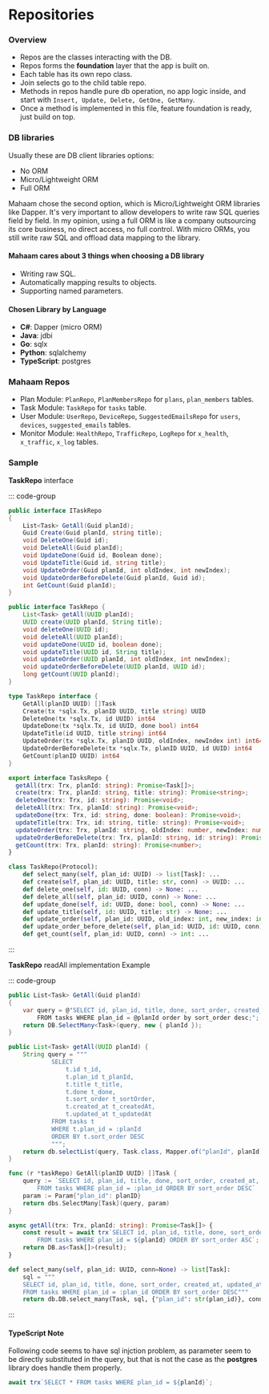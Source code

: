 # Repositories

### Overview

- Repos are the classes interacting with the DB.
- Repos forms the **foundation** layer that the app is built on.
- Each table has its own repo class.
- Join selects go to the child table repo.
- Methods in repos handle pure db operation, no app logic inside, and start with `Insert, Update, Delete, GetOne, GetMany`.
- Once a method is implemented in this file, feature foundation is ready, just build on top.

### DB libraries

Usually these are DB client libraries options:

- No ORM
- Micro/Lightweight ORM
- Full ORM

Mahaam chose the second option, which is Micro/Lightweight ORM libraries like Dapper. It's very important to allow developers to write raw SQL queries field by field. In my opinion, using a full ORM is like a company outsourcing its core business, no direct access, no full control. With micro ORMs, you still write raw SQL and offload data mapping to the library.

#### Mahaam cares about 3 things when choosing a DB library

- Writing raw SQL.
- Automatically mapping results to objects.
- Supporting named parameters.

#### Chosen Library by Language

- **C#**: Dapper (micro ORM)
- **Java**: jdbi
- **Go**: sqlx
- **Python**: sqlalchemy
- **TypeScript**: postgres

### Mahaam Repos

- Plan Module: `PlanRepo`, `PlanMembersRepo` for `plans`, `plan_members` tables.
- Task Module: `TaskRepo` for `tasks` table.
- User Module: `UserRepo`, `DeviceRepo`, `SuggestedEmailsRepo` for `users`, `devices`, `suggested_emails` tables.
- Monitor Module: `HealthRepo`, `TrafficRepo`, `LogRepo` for `x_health`, `x_traffic`, `x_log` tables.

### Sample

**TaskRepo** interface

::: code-group

```C#
public interface ITaskRepo
{
    List<Task> GetAll(Guid planId);
    Guid Create(Guid planId, string title);
    void DeleteOne(Guid id);
    void DeleteAll(Guid planId);
    void UpdateDone(Guid id, Boolean done);
    void UpdateTitle(Guid id, string title);
    void UpdateOrder(Guid planId, int oldIndex, int newIndex);
    void UpdateOrderBeforeDelete(Guid planId, Guid id);
    int GetCount(Guid planId);
}
```

```Java
public interface TaskRepo {
    List<Task> getAll(UUID planId);
    UUID create(UUID planId, String title);
    void deleteOne(UUID id);
    void deleteAll(UUID planId);
    void updateDone(UUID id, boolean done);
    void updateTitle(UUID id, String title);
    void updateOrder(UUID planId, int oldIndex, int newIndex);
    void updateOrderBeforeDelete(UUID planId, UUID id);
    long getCount(UUID planId);
}
```

```Go
type TaskRepo interface {
    GetAll(planID UUID) []Task
    Create(tx *sqlx.Tx, planID UUID, title string) UUID
    DeleteOne(tx *sqlx.Tx, id UUID) int64
    UpdateDone(tx *sqlx.Tx, id UUID, done bool) int64
    UpdateTitle(id UUID, title string) int64
    UpdateOrder(tx *sqlx.Tx, planID UUID, oldIndex, newIndex int) int64
    UpdateOrderBeforeDelete(tx *sqlx.Tx, planID UUID, id UUID) int64
    GetCount(planID UUID) int64
}
```

```TypeScript
export interface TasksRepo {
  getAll(trx: Trx, planId: string): Promise<Task[]>;
  create(trx: Trx, planId: string, title: string): Promise<string>;
  deleteOne(trx: Trx, id: string): Promise<void>;
  deleteAll(trx: Trx, planId: string): Promise<void>;
  updateDone(trx: Trx, id: string, done: boolean): Promise<void>;
  updateTitle(trx: Trx, id: string, title: string): Promise<void>;
  updateOrder(trx: Trx, planId: string, oldIndex: number, newIndex: number): Promise<void>;
  updateOrderBeforeDelete(trx: Trx, planId: string, id: string): Promise<void>;
  getCount(trx: Trx, planId: string): Promise<number>;
}
```

```Python
class TaskRepo(Protocol):
    def select_many(self, plan_id: UUID) -> list[Task]: ...
    def create(self, plan_id: UUID, title: str, conn) -> UUID: ...
    def delete_one(self, id: UUID, conn) -> None: ...
    def delete_all(self, plan_id: UUID, conn) -> None: ...
    def update_done(self, id: UUID, done: bool, conn) -> None: ...
    def update_title(self, id: UUID, title: str) -> None: ...
    def update_order(self, plan_id: UUID, old_index: int, new_index: int, conn) -> None: ...
    def update_order_before_delete(self, plan_id: UUID, id: UUID, conn) -> None: ...
    def get_count(self, plan_id: UUID, conn) -> int: ...
```

:::

**TaskRepo** readAll implementation
Example

::: code-group

```C#
public List<Task> GetAll(Guid planId)
{
	var query = @"SELECT id, plan_id, title, done, sort_order, created_at, updated_at
		FROM tasks WHERE plan_id = @planId order by sort_order desc;";
	return DB.SelectMany<Task>(query, new { planId });
}
```

```Java
public List<Task> getAll(UUID planId) {
	String query = """
			SELECT
				t.id t_id,
				t.plan_id t_planId,
				t.title t_title,
				t.done t_done,
				t.sort_order t_sortOrder,
				t.created_at t_createdAt,
				t.updated_at t_updatedAt
			FROM tasks t
			WHERE t.plan_id = :planId
			ORDER BY t.sort_order DESC
			""";
	return db.selectList(query, Task.class, Mapper.of("planId", planId));
}
```

```Go
func (r *taskRepo) GetAll(planID UUID) []Task {
	query := `SELECT id, plan_id, title, done, sort_order, created_at, updated_at
		FROM tasks WHERE plan_id = :plan_id ORDER BY sort_order DESC`
	param := Param{"plan_id": planID}
	return dbs.SelectMany[Task](query, param)
}
```

```TypeScript
async getAll(trx: Trx, planId: string): Promise<Task[]> {
	const result = await trx`SELECT id, plan_id, title, done, sort_order,created_at, updated_at
		FROM tasks WHERE plan_id = ${planId} ORDER BY sort_order ASC`;
	return DB.as<Task[]>(result);
}
```

```Python
def select_many(self, plan_id: UUID, conn=None) -> list[Task]:
	sql = """
	SELECT id, plan_id, title, done, sort_order, created_at, updated_at
	FROM tasks WHERE plan_id = :plan_id ORDER BY sort_order DESC"""
	return db.DB.select_many(Task, sql, {"plan_id": str(plan_id)}, conn)
```

:::

#### TypeScript Note

Following code seems to have sql injction problem, as parameter seem to be directly substituted in the query, but that is not the case as the **postgres** library does handle them properly.

```TypeScript
await trx`SELECT * FROM tasks WHERE plan_id = ${planId}`;
```
